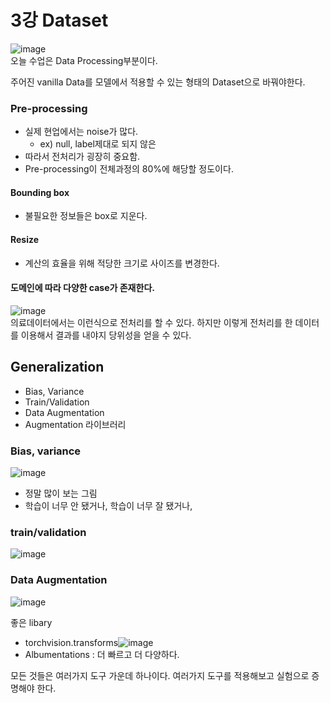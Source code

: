 # 3강 Dataset

![image](https://user-images.githubusercontent.com/50571795/130559336-71978155-f15c-4a8b-b1b0-0df5dd9c0516.png)  
오늘 수업은 Data Processing부분이다.

주어진 vanilla Data를 모델에서 적용할 수 있는 형태의 Dataset으로 바꿔야한다.

### Pre-processing
- 실제 현업에서는 noise가 많다.
  - ex) null, label제대로 되지 않은
- 따라서 전처리가 굉장히 중요함.
- Pre-processing이 전체과정의 80%에 해당할 정도이다.

#### Bounding box
- 불필요한 정보들은 box로 지운다.

#### Resize
- 계산의 효율을 위해 적당한 크기로 사이즈를 변경한다.

#### 도메인에 따라 다양한 case가 존재한다.
![image](https://user-images.githubusercontent.com/50571795/130569707-560a36d5-1916-4231-9282-dbfe0733c0d1.png)  
의료데이터에서는 이런식으로 전처리를 할 수 있다. 하지만 이렇게 전처리를 한 데이터를 이용해서 결과를 내야지 당위성을 얻을 수 있다.

## Generalization
- Bias, Variance
- Train/Validation
- Data Augmentation
- Augmentation 라이브러리

### Bias, variance
![image](https://user-images.githubusercontent.com/50571795/130571251-39df1d9f-98a0-4410-a9dc-696494a7d697.png)
- 정말 많이 보는 그림
- 학습이 너무 안 됐거나, 학습이 너무 잘 됐거나,

### train/validation
![image](https://user-images.githubusercontent.com/50571795/130571389-221dbbe4-6d9c-486b-87ab-60de2fe4d823.png)

### Data Augmentation
![image](https://user-images.githubusercontent.com/50571795/130571487-ff0e5a5f-c5fa-4dd3-97fa-8564afc6c64b.png)

좋은 libary
- torchvision.transforms![image](https://user-images.githubusercontent.com/50571795/130572061-fd2fee26-6ba3-421b-93db-ba85d4539b68.png)
- Albumentations : 더 빠르고 더 다양하다.

모든 것들은 여러가지 도구 가운데 하나이다.
여러가지 도구를 적용해보고 실험으로 증명해야 한다.

